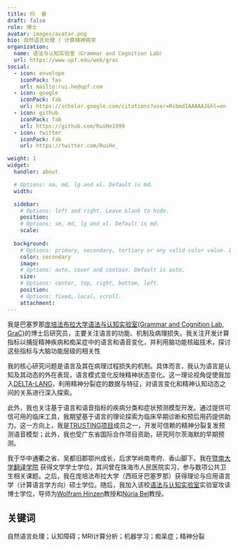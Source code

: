 ```yaml
---
title: 何  睿
draft: false
role: 博士
avatar: images/avatar.png
bio: 自然语言处理 | 计算精神病学
organization:
  name: 语法与认知实验室（Grammar and Cognition Lab）
  url: https://www.upf.edu/web/grac
social:
  - icon: envelope
    iconPack: fas
    url: mailto:rui.he@upf.com
  - icon: google
    iconPack: fab
    url: https://scholar.google.com/citations?user=RcbmdIAAAAAJ&hl=en
  - icon: github
    iconPack: fab
    url: https://github.com/RuiHe1999
  - icon: twitter
    iconPack: fab
    url: https://twitter.com/RuiHe_

weight: 1
widget:
  handler: about

  # Options: sm, md, lg and xl. Default is md.
  width:

  sidebar:
    # Options: left and right. Leave blank to hide.
    position:
    # Options: sm, md, lg and xl. Default is md.
    scale:
  
  background:
    # Options: primary, secondary, tertiary or any valid color value. Default is primary.
    color: secondary
    image:
    # Options: auto, cover and contain. Default is auto.
    size:
    # Options: center, top, right, bottom, left.
    position:
    # Options: fixed, local, scroll.
    attachment: 
---
```


我是巴塞罗那[庞培法布拉大学](https://www.upf.edu/)[语法与认知实验室(Grammar and Cognition Lab, GraC)](https://www.upf.edu/web/grac)的博士后研究员，主要关注语言的功能、机制及病理损失。我关注开发计算指标以捕捉精神疾病和痴呆症中的语言和语音变化，并利用脑功能核磁技术，探讨这些指标与大脑功能层级的相关性

我的核心研究问题是语言及其在病理过程损失的机制。具体而言，我认为语言是认知及其动态的外在表现，语言模式变化反映精神状态变化。这一理论视角促使我加入[DELTA-LANG](https://www.developmentaid.org/organizations/awards/view/533693/the-delta-of-language-delta-lang)，利用精神分裂症的数据与特征，对语言变化和精神认知动态之间的关系进行深入探索。

此外，我也关注基于语言和语音指标的疾病分类和症状预测模型开发。通过提供可信可用的临床工具，我期望基于语言的理论探索为临床早期诊断和预后用药提供助力。这一方向上，我是[TRUSTING项目](https://trusting-project.eu/)成员之一，开发可信赖的精神分裂复发预测语音模型；此外，我也受广东省国际合作项目资助，研究阿尔茨海默的早期预测。

我于华中通衢之省、吴都旧郡鄂州成长，后求学岭南粤府、香山脚下。我在[暨南大学翻译学院](https://translation.jnu.edu.cn/) 获得文学学士学位，其间曾在珠海市人民医院实习，参与数项公共卫生相关课题。之后，我在庞培法布拉大学（西班牙巴塞罗那）获得理论与应用语言学（计算语言学方向）硕士学位。随后，我加入该校[语法与认知实验室](https://www.upf.edu/web/grac)实验室攻读博士学位，导师为[Wolfram Hinzen](https://www.icrea.cat/Web/ScientificStaff/wolfram-hinzen-565)教授和[Núria Bel](https://www.upf.edu/web/nuria-bel)教授。


## 关键词
自然语言处理；认知障碍；MRI计算分析；机器学习；痴呆症；精神分裂
